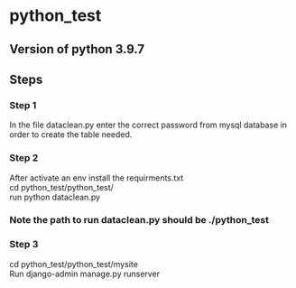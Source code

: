 # python_test

## Version of python 3.9.7

## Steps
### Step 1
In the file dataclean.py enter the correct password from mysql database in order to create the table needed.

### Step 2
After activate an env install the requirments.txt<br>
cd python_test/python_test/<br>
run python dataclean.py<br>
### Note the path to run dataclean.py should be ./python_test

### Step 3
cd python_test/python_test/mysite<br>
Run django-admin manage.py runserver

